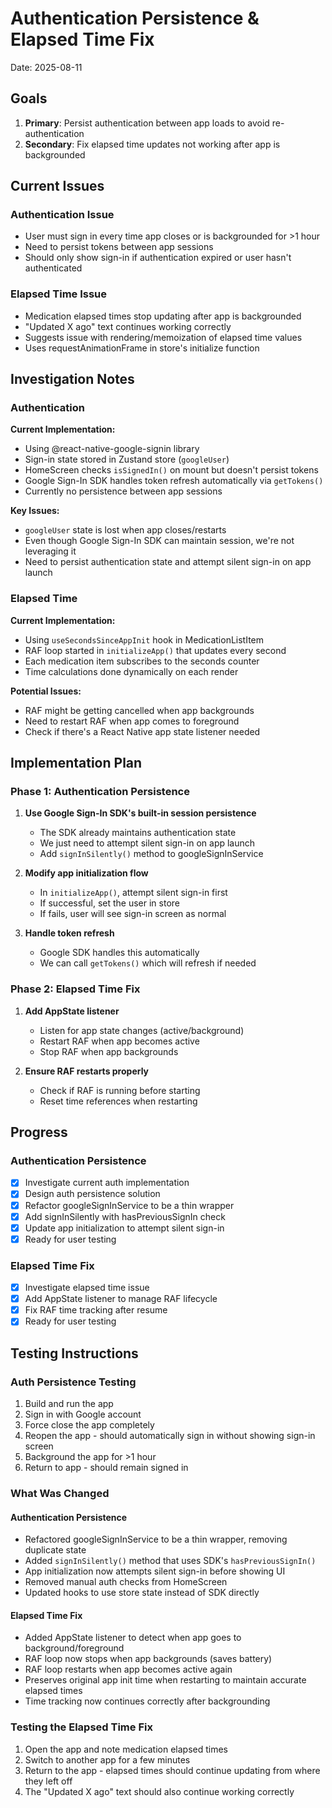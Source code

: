 # Authentication Persistence & Elapsed Time Fix

Date: 2025-08-11

## Goals

1. **Primary**: Persist authentication between app loads to avoid re-authentication
2. **Secondary**: Fix elapsed time updates not working after app is backgrounded

## Current Issues

### Authentication Issue

- User must sign in every time app closes or is backgrounded for >1 hour
- Need to persist tokens between app sessions
- Should only show sign-in if authentication expired or user hasn't authenticated

### Elapsed Time Issue

- Medication elapsed times stop updating after app is backgrounded
- "Updated X ago" text continues working correctly
- Suggests issue with rendering/memoization of elapsed time values
- Uses requestAnimationFrame in store's initialize function

## Investigation Notes

### Authentication

**Current Implementation:**

- Using @react-native-google-signin library
- Sign-in state stored in Zustand store (`googleUser`)
- HomeScreen checks `isSignedIn()` on mount but doesn't persist tokens
- Google Sign-In SDK handles token refresh automatically via `getTokens()`
- Currently no persistence between app sessions

**Key Issues:**

- `googleUser` state is lost when app closes/restarts
- Even though Google Sign-In SDK can maintain session, we're not leveraging it
- Need to persist authentication state and attempt silent sign-in on app launch

### Elapsed Time

**Current Implementation:**

- Using `useSecondsSinceAppInit` hook in MedicationListItem
- RAF loop started in `initializeApp()` that updates every second
- Each medication item subscribes to the seconds counter
- Time calculations done dynamically on each render

**Potential Issues:**

- RAF might be getting cancelled when app backgrounds
- Need to restart RAF when app comes to foreground
- Check if there's a React Native app state listener needed

## Implementation Plan

### Phase 1: Authentication Persistence

1. **Use Google Sign-In SDK's built-in session persistence**
   - The SDK already maintains authentication state
   - We just need to attempt silent sign-in on app launch
   - Add `signInSilently()` method to googleSignInService

2. **Modify app initialization flow**
   - In `initializeApp()`, attempt silent sign-in first
   - If successful, set the user in store
   - If fails, user will see sign-in screen as normal

3. **Handle token refresh**
   - Google SDK handles this automatically
   - We can call `getTokens()` which will refresh if needed

### Phase 2: Elapsed Time Fix

1. **Add AppState listener**
   - Listen for app state changes (active/background)
   - Restart RAF when app becomes active
   - Stop RAF when app backgrounds

2. **Ensure RAF restarts properly**
   - Check if RAF is running before starting
   - Reset time references when restarting

## Progress

### Authentication Persistence

- [x] Investigate current auth implementation
- [x] Design auth persistence solution
- [x] Refactor googleSignInService to be a thin wrapper
- [x] Add signInSilently with hasPreviousSignIn check
- [x] Update app initialization to attempt silent sign-in
- [x] Ready for user testing

### Elapsed Time Fix

- [x] Investigate elapsed time issue
- [x] Add AppState listener to manage RAF lifecycle
- [x] Fix RAF time tracking after resume
- [x] Ready for user testing

## Testing Instructions

### Auth Persistence Testing

1. Build and run the app
2. Sign in with Google account
3. Force close the app completely
4. Reopen the app - should automatically sign in without showing sign-in screen
5. Background the app for >1 hour
6. Return to app - should remain signed in

### What Was Changed

#### Authentication Persistence

- Refactored googleSignInService to be a thin wrapper, removing duplicate state
- Added `signInSilently()` method that uses SDK's `hasPreviousSignIn()`
- App initialization now attempts silent sign-in before showing UI
- Removed manual auth checks from HomeScreen
- Updated hooks to use store state instead of SDK directly

#### Elapsed Time Fix

- Added AppState listener to detect when app goes to background/foreground
- RAF loop now stops when app backgrounds (saves battery)
- RAF loop restarts when app becomes active again
- Preserves original app init time when restarting to maintain accurate elapsed times
- Time tracking now continues correctly after backgrounding

### Testing the Elapsed Time Fix

1. Open the app and note medication elapsed times
2. Switch to another app for a few minutes
3. Return to the app - elapsed times should continue updating from where they left off
4. The "Updated X ago" text should also continue working correctly
